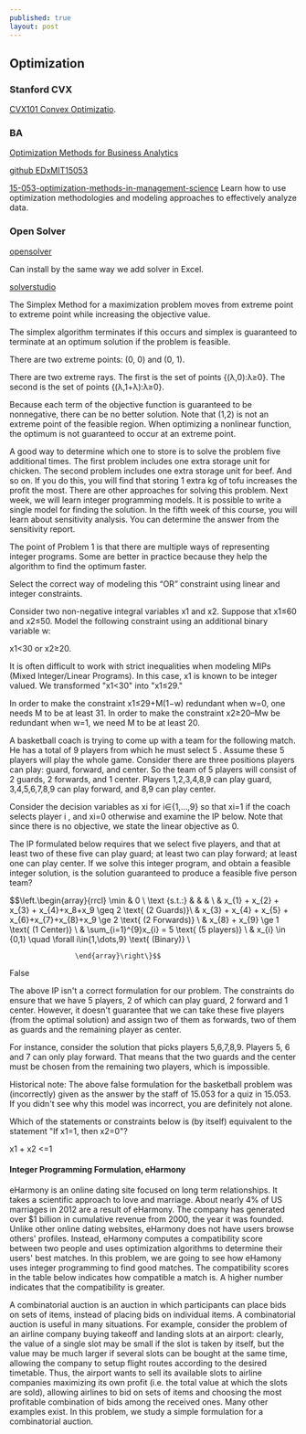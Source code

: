 ```yaml
---
published: true
layout: post
---
```

## Optimization


### Stanford CVX
[CVX101 Convex Optimizatio](https://lagunita.stanford.edu/courses/Engineering/CVX101/Winter2014/info/).


### BA

[Optimization Methods for Business Analytics](https://www.edx.org/course/optimization-methods-business-analytics-mitx-15-053x?utm_medium=email&utm_source=sailthru&utm_content=course-announcements-mailing-list&utm_campaign=studentnewsletter-20160830-control&utm_term=Newsletter%20Users%20v2)

[github EDxMIT15053](https://github.com/goedman/EDxMIT15053.jl)

[15-053-optimization-methods-in-management-science](http://ocw.mit.edu/courses/sloan-school-of-management/15-053-optimization-methods-in-management-science-spring-2013/lecture-notes/)
Learn how to use optimization methodologies and modeling approaches to effectively analyze data.


### Open Solver

[opensolver](http://opensolver.org/using-opensolver/)

Can install by the same way we add solver in Excel.

[solverstudio](http://solverstudio.org/download-install/)


The Simplex Method for a maximization problem moves from extreme point to extreme point while increasing the objective value.

The simplex algorithm terminates if this occurs and simplex is guaranteed to terminate at an optimum solution if the problem is feasible.


There are two extreme points: (0, 0) and (0, 1).

There are two extreme rays. The first is the set of points {(λ,0):λ≥0}. The second is the set of points {(λ,1+λ):λ≥0}.


 Because each term of the objective function is guaranteed to be nonnegative, there can be no better solution. Note that (1,2) is not an extreme point of the feasible region. When optimizing a nonlinear function, the optimum is not guaranteed to occur at an extreme point.
 
 A good way to determine which one to store is to solve the problem five additional times. The first problem includes one extra storage unit for chicken. The second problem includes one extra storage unit for beef. And so on. If you do this, you will find that storing 1 extra kg of tofu increases the profit the most. There are other approaches for solving this problem. Next week, we will learn integer programming models. It is possible to write a single model for finding the solution. In the fifth week of this course, you will learn about sensitivity analysis. You can determine the answer from the sensitivity report.
 
 
 The point of Problem 1 is that there are multiple ways of representing integer programs. Some are better in practice because they help the algorithm to find the optimum faster. 
 
 
 
 Select the correct way of modeling this “OR” constraint using linear and integer constraints. 
 
 
 Consider two non-negative integral variables x1 and x2. Suppose that x1≤60 and x2≤50. Model the following constraint using an additional binary variable w:

x1<30 or x2≥20.
 
It is often difficult to work with strict inequalities when modeling MIPs (Mixed Integer/Linear Programs). In this case, x1 is known to be integer valued. We transformed "x1<30" into "x1≤29."

In order to make the constraint x1≤29+M(1−w) redundant when w=0, one needs M to be at least 31. In order to make the constraint x2≥20–Mw be redundant when w=1, we need M to be at least 20.


A basketball coach is trying to come up with a team for the following match. He has a total of 9 players from which he must select 5 . Assume these 5 players will play the whole game. Consider there are three positions players can play: guard, forward, and center. So the team of 5 players will consist of 2 guards, 2 forwards, and 1 center. Players 1,2,3,4,8,9 can play guard, 3,4,5,6,7,8,9 can play forward, and 8,9 can play center.

Consider the decision variables as xi for i∈{1,…,9} so that xi=1 if the coach selects player i , and xi=0 otherwise and examine the IP below. Note that since there is no objective, we state the linear objective as 0.

The IP formulated below requires that we select five players, and that at least two of these five can play guard; at least two can play forward; at least one can play center. If we solve this integer program, and obtain a feasible integer solution, is the solution guaranteed to produce a feasible five person team?






$$\left.\begin{array}{rrcl} \min & 0 \\
                    \text {s.t.:} & & & \\
                    & x_{1} + x_{2} + x_{3} + x_{4}+x_8+x_9 \geq 2 \text{ (2 Guards)}\\
                    & x_{3} + x_{4} + x_{5} + x_{6}+x_{7}+x_{8}+x_9 \ge 2 \text{ (2 Forwards)} \\
                  & x_{8} + x_{9} \ge 1 \text{ (1 Center)} \\
                    & \sum_{i=1}^{9}x_{i} = 5 \text{ (5 players)} \\
                    & x_{i} \in \{0,1\}  \quad \forall i\in\{1,\dots,9\} \text{ (Binary)} \\
                    
                    \end{array}\right\}$$



False

The above IP isn't a correct formulation for our problem. The constraints do ensure that we have 5 players, 2 of which can play guard, 2 forward and 1 center. However, it doesn't guarantee that we can take these five players (from the optimal solution) and assign two of them as forwards, two of them as guards and the remaining player as center.

For instance, consider the solution that picks players 5,6,7,8,9. Players 5, 6 and 7 can only play forward. That means that the two guards and the center must be chosen from the remaining two players, which is impossible.

Historical note: The above false formulation for the basketball problem was (incorrectly) given as the answer by the staff of 15.053 for a quiz in 15.053. If you didn't see why this model was incorrect, you are definitely not alone.


Which of the statements or constraints below is (by itself) equivalent to the statement "If x1=1, then x2=0"?
 
 
 x1 + x2 <=1
 
 
 
#### Integer Programming Formulation, eHarmony

eHarmony is an online dating site focused on long term relationships. It takes a scientific approach to love and marriage. About nearly 4% of US marriages in 2012 are a result of eHarmony. The company has generated over $1 billion in cumulative revenue from 2000, the year it was founded. Unlike other online dating websites, eHarmony does not have users browse others' profiles. Instead, eHarmony computes a compatibility score between two people and uses optimization algorithms to determine their users' best matches. In this problem, we are going to see how eHamony uses integer programming to find good matches. The compatibility scores in the table below indicates how compatible a match is. A higher number indicates that the compatibility is greater.



A combinatorial auction is an auction in which participants can place bids on sets of items, instead of placing bids on individual items. A combinatorial auction is useful in many situations. For example, consider the problem of an airline company buying takeoff and landing slots at an airport: clearly, the value of a single slot may be small if the slot is taken by itself, but the value may be much larger if several slots can be bought at the same time, allowing the company to setup flight routes according to the desired timetable. Thus, the airport wants to sell its available slots to airline companies maximizing its own profit (i.e. the total value at which the slots are sold), allowing airlines to bid on sets of items and choosing the most profitable combination of bids among the received ones. Many other examples exist. In this problem, we study a simple formulation for a combinatorial auction.
